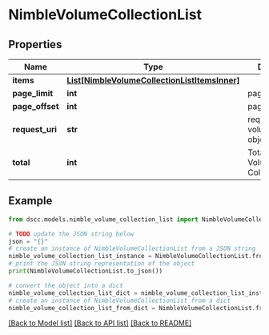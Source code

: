# NimbleVolumeCollectionList


## Properties

Name | Type | Description | Notes
------------ | ------------- | ------------- | -------------
**items** | [**List[NimbleVolumeCollectionListItemsInner]**](NimbleVolumeCollectionListItemsInner.md) |  | [optional] 
**page_limit** | **int** | page limit | [optional] 
**page_offset** | **int** | page offset | [optional] 
**request_uri** | **str** | requestUri for volumeCollection objects | [optional] 
**total** | **int** | Total number of Volume Collections. | [optional] 

## Example

```python
from dscc.models.nimble_volume_collection_list import NimbleVolumeCollectionList

# TODO update the JSON string below
json = "{}"
# create an instance of NimbleVolumeCollectionList from a JSON string
nimble_volume_collection_list_instance = NimbleVolumeCollectionList.from_json(json)
# print the JSON string representation of the object
print(NimbleVolumeCollectionList.to_json())

# convert the object into a dict
nimble_volume_collection_list_dict = nimble_volume_collection_list_instance.to_dict()
# create an instance of NimbleVolumeCollectionList from a dict
nimble_volume_collection_list_from_dict = NimbleVolumeCollectionList.from_dict(nimble_volume_collection_list_dict)
```
[[Back to Model list]](../README.md#documentation-for-models) [[Back to API list]](../README.md#documentation-for-api-endpoints) [[Back to README]](../README.md)


